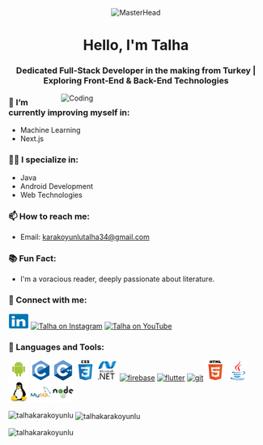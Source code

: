 <p align="center">
  <img src="https://static.vecteezy.com/system/resources/thumbnails/017/383/808/small_2x/coding-system-minimal-infographic-banner-vector.jpg" alt="MasterHead" />
</p>

<h1 align="center">Hello, I'm Talha</h1>
<h3 align="center">Dedicated Full-Stack Developer in the making from Turkey | Exploring Front-End & Back-End Technologies</h3>
<img align="right" alt="Coding" width="400" src="https://qph.cf2.quoracdn.net/main-qimg-c0c2264911d8cd4a688acd0542240f95">

### 🌱 I’m currently improving myself in:
- Machine Learning
- Next.js

### 👨‍💻 I specialize in:
- Java
- Android Development
- Web Technologies

### 📫 How to reach me:
- Email: karakoyunlutalha34@gmail.com

### 📚 Fun Fact:
- I'm a voracious reader, deeply passionate about literature.

### 🚀 Connect with me:
<p align="left">
<a href="https://linkedin.com/in/talhakarakoyunlu" target="_blank" rel="noopener noreferrer"><img src="https://raw.githubusercontent.com/devicons/devicon/master/icons/linkedin/linkedin-original.svg" alt="Talha on LinkedIn" height="30" width="40" /></a>
<a href="https://instagram.com/justalhaa"><img src="https://raw.githubusercontent.com/rahuldkjain/github-profile-readme-generator/master/src/images/icons/Social/instagram.svg" alt="Talha on Instagram" height="30" width="40" /></a>
<a href="https://www.youtube.com/c/talhakarakoyunlu"><img src="https://raw.githubusercontent.com/rahuldkjain/github-profile-readme-generator/master/src/images/icons/Social/youtube.svg" alt="Talha on YouTube" height="30" width="40" /></a>
</p>

### 🔧 Languages and Tools:
<p align="left">
<a href="https://developer.android.com"><img src="https://raw.githubusercontent.com/devicons/devicon/master/icons/android/android-original-wordmark.svg" alt="android" width="40" height="40"/></a>
<a href="https://www.cprogramming.com/"><img src="https://raw.githubusercontent.com/devicons/devicon/master/icons/c/c-original.svg" alt="c" width="40" height="40"/></a>
<a href="https://www.w3schools.com/cpp/"><img src="https://raw.githubusercontent.com/devicons/devicon/master/icons/cplusplus/cplusplus-original.svg" alt="cplusplus" width="40" height="40"/></a>
<a href="https://www.w3schools.com/css/"><img src="https://raw.githubusercontent.com/devicons/devicon/master/icons/css3/css3-original-wordmark.svg" alt="css3" width="40" height="40"/></a>
<a href="https://dotnet.microsoft.com/"><img src="https://raw.githubusercontent.com/devicons/devicon/master/icons/dot-net/dot-net-original-wordmark.svg" alt="dotnet" width="40" height="40"/></a>
<a href="https://firebase.google.com/"><img src="https://www.vectorlogo.zone/logos/firebase/firebase-icon.svg" alt="firebase" width="40" height="40"/></a>
<a href="https://flutter.dev"><img src="https://www.vectorlogo.zone/logos/flutterio/flutterio-icon.svg" alt="flutter" width="40" height="40"/></a>
<a href="https://git-scm.com/"><img src="https://www.vectorlogo.zone/logos/git-scm/git-scm-icon.svg" alt="git" width="40" height="40"/></a>
<a href="https://www.w3.org/html/"><img src="https://raw.githubusercontent.com/devicons/devicon/master/icons/html5/html5-original-wordmark.svg" alt="html5" width="40" height="40"/></a>
<a href="https://www.java.com"><img src="https://raw.githubusercontent.com/devicons/devicon/master/icons/java/java-original.svg" alt="java" width="40" height="40"/></a>
<a href="https://www.linux.org/"><img src="https://raw.githubusercontent.com/devicons/devicon/master/icons/linux/linux-original.svg" alt="linux" width="40" height="40"/></a>
<a href="https://www.mysql.com/"><img src="https://raw.githubusercontent.com/devicons/devicon/master/icons/mysql/mysql-original-wordmark.svg" alt="mysql" width="40" height="40"/></a>
<a href="https://nodejs.org"><img src="https://raw.githubusercontent.com/devicons/devicon/master/icons/nodejs/nodejs-original-wordmark.svg" alt="nodejs" width="40" height="40"/></a>
</p>

<p><img align="left" src="https://github-readme-stats.vercel.app/api/top-langs?username=talhakarakoyunlu&show_icons=true&locale=en&layout=compact" alt="talhakarakoyunlu" /></p>

<p>&nbsp;<img align="center" src="https://github-readme-stats.vercel.app/api?username=talhakarakoyunlu&show_icons=true&locale=en" alt="talhakarakoyunlu" /></p>

<p><img align="center" src="https://github-readme-streak-stats.herokuapp.com/?user=talhakarakoyunlu&" alt="talhakarakoyunlu" /></p>
